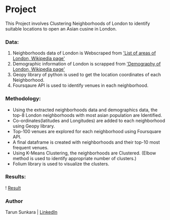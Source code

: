 # Project

This Project involves Clustering Neighborhoods of London to identify suitable locations to open an Asian cusine in London.

### Data:
1. Neighborhoods data of London is Webscraped from ['List of areas of London, Wikipedia page'](https://en.wikipedia.org/wiki/List_of_areas_of_London)
2. Demographic information of London is scrapped from ['Demography of London, Wikipedia page'](https://en.wikipedia.org/wiki/Demography_of_London)
3. Geopy library of python is used to get the location coordinates of each Neighborhood.
4. Foursqaure API is used to identify venues in each neighborhood.

### Methodology:
- Using the extracted neighborhoods data and demographics data, the top-8 London neighborhoods with most asian population are Identified.
- Co-ordinates(latitudes and Longitudes) are added to each neighborhood using Geopy library.
- Top-100 venues are explored for each neighborhood using Foursquare API.
- A final dataframe is created with neighborhoods and their top-10 most frequent venues.
- Using K-Means Clustering, the neighborhoods are Clustered. (Elbow method is used to identify appropriate number of clusters.)
- Folium library is used to visualize the clusters.

### Results:
! [Result](https://github.com/Tarun-7/IBM-Data-Science/blob/master/Applied%20Data%20Science%20Capstone/Week%20-5/Results.PNG)
             

### Author
Tarun Sunkara | [LinkedIn](https://www.linkedin.com/in/tarunkumar-sunkara/)
